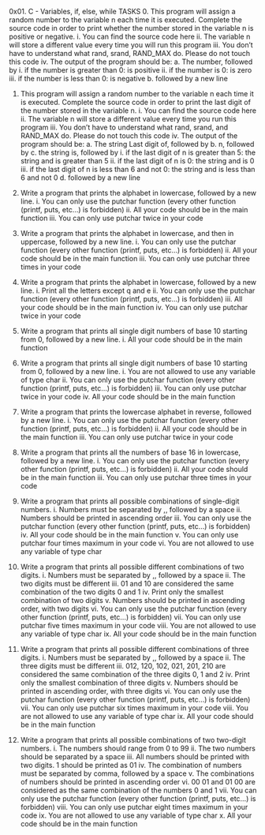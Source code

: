 0x01. C - Variables, if, else, while
TASKS
0.	This program will assign a random number to the variable n each time it is executed. Complete the source code in order to print whether the number stored in the variable n is positive or negative.
i.	You can find the source code here
ii.	The variable n will store a different value every time you will run this program
iii.	You don’t have to understand what rand, srand, RAND_MAX do. Please do not touch this code
iv.	The output of the program should be:
a.	The number, followed by
i.	if the number is greater than 0: is positive
ii.	if the number is 0: is zero
iii.	if the number is less than 0: is negative
b.	followed by a new line
1.	This program will assign a random number to the variable n each time it is executed. Complete the source code in order to print the last digit of the number stored in the variable n.
i.	You can find the source code here
ii.	The variable n will store a different value every time you run this program
iii.	You don’t have to understand what rand, srand, and RAND_MAX do. Please do not touch this code
iv.	The output of the program should be:
a.	The string Last digit of, followed by
b.	n, followed by
c.	the string is, followed by
i.	if the last digit of n is greater than 5: the string and is greater than 5
ii.	if the last digit of n is 0: the string and is 0
iii.	if the last digit of n is less than 6 and not 0: the string and is less than 6 and not 0
d.	followed by a new line

2.	Write a program that prints the alphabet in lowercase, followed by a new line.
i.	You can only use the putchar function (every other function (printf, puts, etc…) is forbidden)
ii.	All your code should be in the main function
iii.	You can only use putchar twice in your code
3.	Write a program that prints the alphabet in lowercase, and then in uppercase, followed by a new line.
i.	You can only use the putchar function (every other function (printf, puts, etc…) is forbidden)
ii.	All your code should be in the main function
iii.	You can only use putchar three times in your code
4.	Write a program that prints the alphabet in lowercase, followed by a new line.
i.	Print all the letters except q and e
ii.	You can only use the putchar function (every other function (printf, puts, etc…) is forbidden)
iii.	All your code should be in the main function
iv.	You can only use putchar twice in your code
5.	Write a program that prints all single digit numbers of base 10 starting from 0, followed by a new line.
i.	All your code should be in the main function
6.	Write a program that prints all single digit numbers of base 10 starting from 0, followed by a new line.
i.	You are not allowed to use any variable of type char
ii.	You can only use the putchar function (every other function (printf, puts, etc…) is forbidden)
iii.	You can only use putchar twice in your code
iv.	All your code should be in the main function
7.	Write a program that prints the lowercase alphabet in reverse, followed by a new line.
i.	You can only use the putchar function (every other function (printf, puts, etc…) is forbidden)
ii.	All your code should be in the main function
iii.	You can only use putchar twice in your code
8.	Write a program that prints all the numbers of base 16 in lowercase, followed by a new line.
i.	You can only use the putchar function (every other function (printf, puts, etc…) is forbidden)
ii.	All your code should be in the main function
iii.	You can only use putchar three times in your code
9.	Write a program that prints all possible combinations of single-digit numbers.
i.	Numbers must be separated by ,, followed by a space
ii.	Numbers should be printed in ascending order
iii.	You can only use the putchar function (every other function (printf, puts, etc…) is forbidden)
iv.	All your code should be in the main function
v.	You can only use putchar four times maximum in your code
vi.	You are not allowed to use any variable of type char
10.	Write a program that prints all possible different combinations of two digits.
i.	Numbers must be separated by ,, followed by a space
ii.	The two digits must be different
iii.	01 and 10 are considered the same combination of the two digits 0 and 1
iv.	Print only the smallest combination of two digits
v.	Numbers should be printed in ascending order, with two digits
vi.	You can only use the putchar function (every other function (printf, puts, etc…) is forbidden)
vii.	You can only use putchar five times maximum in your code
viii.	You are not allowed to use any variable of type char
ix.	All your code should be in the main function
11.	Write a program that prints all possible different combinations of three digits.
i.	Numbers must be separated by ,, followed by a space
ii.	The three digits must be different
iii.	012, 120, 102, 021, 201, 210 are considered the same combination of the three digits 0, 1 and 2
iv.	Print only the smallest combination of three digits
v.	Numbers should be printed in ascending order, with three digits
vi.	You can only use the putchar function (every other function (printf, puts, etc…) is forbidden)
vii.	You can only use putchar six times maximum in your code
viii.	You are not allowed to use any variable of type char
ix.	All your code should be in the main function
12.	Write a program that prints all possible combinations of two two-digit numbers.
i.	The numbers should range from 0 to 99
ii.	The two numbers should be separated by a space
iii.	All numbers should be printed with two digits. 1 should be printed as 01
iv.	The combination of numbers must be separated by comma, followed by a space
v.	The combinations of numbers should be printed in ascending order
vi.	00 01 and 01 00 are considered as the same combination of the numbers 0 and 1
vii.	You can only use the putchar function (every other function (printf, puts, etc…) is forbidden)
viii.	You can only use putchar eight times maximum in your code
ix.	You are not allowed to use any variable of type char
x.	All your code should be in the main function

